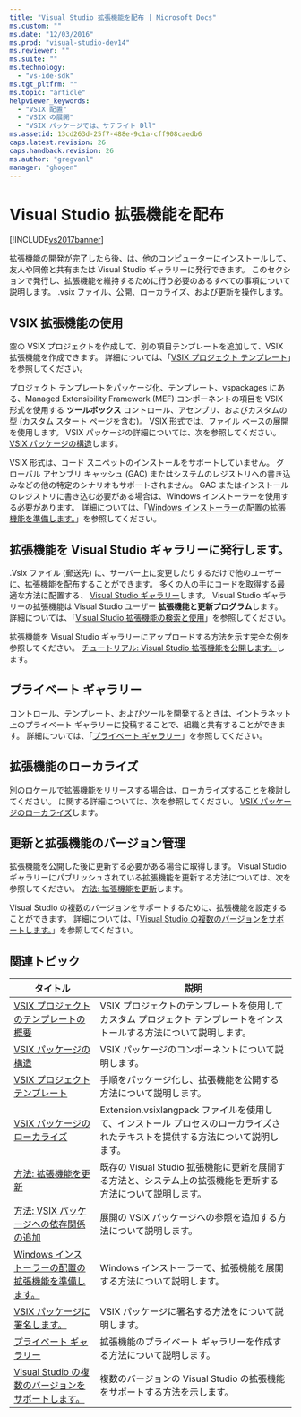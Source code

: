 ```yaml
---
title: "Visual Studio 拡張機能を配布 | Microsoft Docs"
ms.custom: ""
ms.date: "12/03/2016"
ms.prod: "visual-studio-dev14"
ms.reviewer: ""
ms.suite: ""
ms.technology: 
  - "vs-ide-sdk"
ms.tgt_pltfrm: ""
ms.topic: "article"
helpviewer_keywords: 
  - "VSIX 配置"
  - "VSIX の展開"
  - "VSIX パッケージでは、サテライト Dll"
ms.assetid: 13cd263d-25f7-488e-9c1a-cff908caedb6
caps.latest.revision: 26
caps.handback.revision: 26
ms.author: "gregvanl"
manager: "ghogen"
---
```

# Visual Studio 拡張機能を配布
[!INCLUDE[vs2017banner](../code-quality/includes/vs2017banner.md)]

拡張機能の開発が完了したら後、は、他のコンピューターにインストールして、友人や同僚と共有または Visual Studio ギャラリーに発行できます。 このセクションで発行し、拡張機能を維持するために行う必要のあるすべての事項について説明します。 .vsix ファイル、公開、ローカライズ、および更新を操作します。  
  
## VSIX 拡張機能の使用  
 空の VSIX プロジェクトを作成して、別の項目テンプレートを追加して、VSIX 拡張機能を作成できます。 詳細については、「[VSIX プロジェクト テンプレート](../extensibility/vsix-project-template.md)」を参照してください。  
  
 プロジェクト テンプレートをパッケージ化、テンプレート、vspackages にある、Managed Extensibility Framework \(MEF\) コンポーネントの項目を VSIX 形式を使用する **ツールボックス** コントロール、アセンブリ、およびカスタムの型 \(カスタム スタート ページを含む\)。 VSIX 形式では、ファイル ベースの展開を使用します。 VSIX パッケージの詳細については、次を参照してください。 [VSIX パッケージの構造](../extensibility/anatomy-of-a-vsix-package.md)します。  
  
 VSIX 形式は、コード スニペットのインストールをサポートしていません。 グローバル アセンブリ キャッシュ \(GAC\) またはシステムのレジストリへの書き込みなどの他の特定のシナリオもサポートされません。 GAC またはインストールのレジストリに書き込む必要がある場合は、Windows インストーラーを使用する必要があります。 詳細については、「[Windows インストーラーの配置の拡張機能を準備します。](../extensibility/preparing-extensions-for-windows-installer-deployment.md)」を参照してください。  
  
## 拡張機能を Visual Studio ギャラリーに発行します。  
 .Vsix ファイル \(郵送先\) に、サーバー上に変更したりするだけで他のユーザーに、拡張機能を配布することができます。 多くの人の手にコードを取得する最適な方法に配置する、 [Visual Studio ギャラリー](http://go.microsoft.com/fwlink/?LinkID=123847)します。 Visual Studio ギャラリーの拡張機能は Visual Studio ユーザー **拡張機能と更新プログラム**します。 詳細については、「[Visual Studio 拡張機能の検索と使用](../ide/finding-and-using-visual-studio-extensions.md)」を参照してください。  
  
 拡張機能を Visual Studio ギャラリーにアップロードする方法を示す完全な例を参照してください。 [チュートリアル: Visual Studio 拡張機能を公開します。](../extensibility/walkthrough-publishing-a-visual-studio-extension.md)します。  
  
## プライベート ギャラリー  
 コントロール、テンプレート、およびツールを開発するときは、イントラネット上のプライベート ギャラリーに投稿することで、組織と共有することができます。 詳細については、「[プライベート ギャラリー](../extensibility/private-galleries.md)」を参照してください。  
  
## 拡張機能のローカライズ  
 別のロケールで拡張機能をリリースする場合は、ローカライズすることを検討してください。 に関する詳細については、次を参照してください。 [VSIX パッケージのローカライズ](../extensibility/localizing-vsix-packages.md)します。  
  
## 更新と拡張機能のバージョン管理  
 拡張機能を公開した後に更新する必要がある場合に取得します。 Visual Studio ギャラリーにパブリッシュされている拡張機能を更新する方法については、次を参照してください。 [方法: 拡張機能を更新](../extensibility/how-to-update-a-visual-studio-extension.md)します。  
  
 Visual Studio の複数のバージョンをサポートするために、拡張機能を設定することができます。 詳細については、「[Visual Studio の複数のバージョンをサポートします。](../extensibility/supporting-multiple-versions-of-visual-studio.md)」を参照してください。  
  
## 関連トピック  
  
|タイトル|説明|  
|----------|--------|  
|[VSIX プロジェクトのテンプレートの概要](../extensibility/getting-started-with-the-vsix-project-template.md)|VSIX プロジェクトのテンプレートを使用してカスタム プロジェクト テンプレートをインストールする方法について説明します。|  
|[VSIX パッケージの構造](../extensibility/anatomy-of-a-vsix-package.md)|VSIX パッケージのコンポーネントについて説明します。|  
|[VSIX プロジェクト テンプレート](../extensibility/vsix-project-template.md)|手順をパッケージ化し、拡張機能を公開する方法について説明します。|  
|[VSIX パッケージのローカライズ](../extensibility/localizing-vsix-packages.md)|Extension.vsixlangpack ファイルを使用して、インストール プロセスのローカライズされたテキストを提供する方法について説明します。|  
|[方法: 拡張機能を更新](../extensibility/how-to-update-a-visual-studio-extension.md)|既存の Visual Studio 拡張機能に更新を展開する方法と、システム上の拡張機能を更新する方法について説明します。|  
|[方法: VSIX パッケージへの依存関係の追加](../extensibility/how-to-add-a-dependency-to-a-vsix-package.md)|展開の VSIX パッケージへの参照を追加する方法について説明します。|  
|[Windows インストーラーの配置の拡張機能を準備します。](../extensibility/preparing-extensions-for-windows-installer-deployment.md)|Windows インストーラーで、拡張機能を展開する方法について説明します。|  
|[VSIX パッケージに署名します。](../extensibility/signing-vsix-packages.md)|VSIX パッケージに署名する方法をについて説明します。|  
|[プライベート ギャラリー](../extensibility/private-galleries.md)|拡張機能のプライベート ギャラリーを作成する方法について説明します。|  
|[Visual Studio の複数のバージョンをサポートします。](../extensibility/supporting-multiple-versions-of-visual-studio.md)|複数のバージョンの Visual Studio の拡張機能をサポートする方法を示します。|